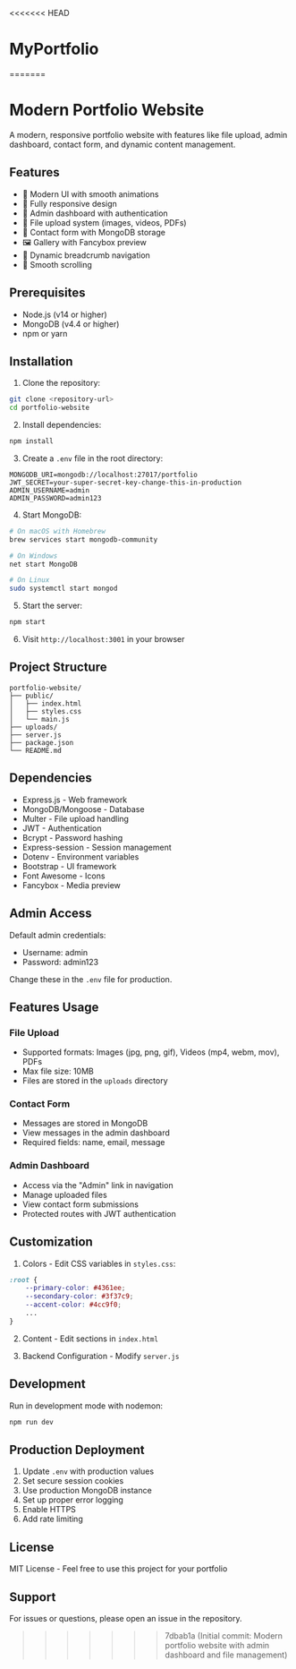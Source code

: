 <<<<<<< HEAD
# MyPortfolio
=======
# Modern Portfolio Website

A modern, responsive portfolio website with features like file upload, admin dashboard, contact form, and dynamic content management.

## Features

- 🎨 Modern UI with smooth animations
- 📱 Fully responsive design
- 🔐 Admin dashboard with authentication
- 📁 File upload system (images, videos, PDFs)
- 📧 Contact form with MongoDB storage
- 🖼️ Gallery with Fancybox preview
- 🍞 Dynamic breadcrumb navigation
- 🎯 Smooth scrolling

## Prerequisites

- Node.js (v14 or higher)
- MongoDB (v4.4 or higher)
- npm or yarn

## Installation

1. Clone the repository:
```bash
git clone <repository-url>
cd portfolio-website
```

2. Install dependencies:
```bash
npm install
```

3. Create a `.env` file in the root directory:
```env
MONGODB_URI=mongodb://localhost:27017/portfolio
JWT_SECRET=your-super-secret-key-change-this-in-production
ADMIN_USERNAME=admin
ADMIN_PASSWORD=admin123
```

4. Start MongoDB:
```bash
# On macOS with Homebrew
brew services start mongodb-community

# On Windows
net start MongoDB

# On Linux
sudo systemctl start mongod
```

5. Start the server:
```bash
npm start
```

6. Visit `http://localhost:3001` in your browser

## Project Structure

```
portfolio-website/
├── public/
│   ├── index.html
│   ├── styles.css
│   └── main.js
├── uploads/
├── server.js
├── package.json
└── README.md
```

## Dependencies

- Express.js - Web framework
- MongoDB/Mongoose - Database
- Multer - File upload handling
- JWT - Authentication
- Bcrypt - Password hashing
- Express-session - Session management
- Dotenv - Environment variables
- Bootstrap - UI framework
- Font Awesome - Icons
- Fancybox - Media preview

## Admin Access

Default admin credentials:
- Username: admin
- Password: admin123

Change these in the `.env` file for production.

## Features Usage

### File Upload
- Supported formats: Images (jpg, png, gif), Videos (mp4, webm, mov), PDFs
- Max file size: 10MB
- Files are stored in the `uploads` directory

### Contact Form
- Messages are stored in MongoDB
- View messages in the admin dashboard
- Required fields: name, email, message

### Admin Dashboard
- Access via the "Admin" link in navigation
- Manage uploaded files
- View contact form submissions
- Protected routes with JWT authentication

## Customization

1. Colors - Edit CSS variables in `styles.css`:
```css
:root {
    --primary-color: #4361ee;
    --secondary-color: #3f37c9;
    --accent-color: #4cc9f0;
    ...
}
```

2. Content - Edit sections in `index.html`

3. Backend Configuration - Modify `server.js`

## Development

Run in development mode with nodemon:
```bash
npm run dev
```

## Production Deployment

1. Update `.env` with production values
2. Set secure session cookies
3. Use production MongoDB instance
4. Set up proper error logging
5. Enable HTTPS
6. Add rate limiting

## License

MIT License - Feel free to use this project for your portfolio

## Support

For issues or questions, please open an issue in the repository.
>>>>>>> 7dbab1a (Initial commit: Modern portfolio website with admin dashboard and file management)
